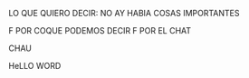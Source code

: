 <No ay Codigos Disponible>



LO QUE QUIERO DECIR: NO AY HABIA COSAS IMPORTANTES 









F POR COQUE PODEMOS DECIR F POR EL CHAT 



CHAU 

HeLLO WORD